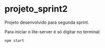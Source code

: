 # projeto_sprint2

Projeto desenvolvido para segunda sprint.

Para iniciar o lite-server é só digitar no terminal:

```
npm start
```
